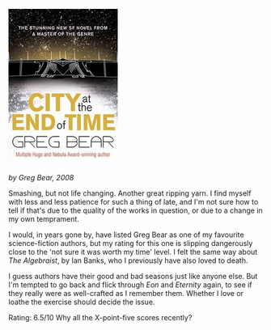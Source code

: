<!--
.. title: City at the End of Time
.. slug: city-at-the-end-of-time
.. date: 2008-12-14 16:56:38-06:00
.. tags: books,science-fiction
.. link: 
.. description: 
.. type: text
-->


![city-at-the-end-of-time](/files/2008/12/city-at-the-end-of-time.jpg)

*by Greg Bear, 2008*

Smashing, but not life changing. Another great ripping yarn. I find
myself with less and less patience for such a thing of late, and I'm not
sure how to tell if that's due to the quality of the works in question,
or due to a change in my own temprament.

I would, in years gone by, have listed Greg Bear as one of my favourite
science-fiction authors, but my rating for this one is slipping
dangerously close to the 'not sure it was worth my time' level. I felt
the same way about *The Algebraist*, by Ian Banks, who I previously have
also loved to death.

I guess authors have their good and bad seasons just like anyone else.
But I'm tempted to go back and flick through *Eon* and *Eternity* again,
to see if they really were as well-crafted as I remember them. Whether I
love or loathe the exercise should decide the issue.

Rating: 6.5/10 Why all the X-point-five scores recently?